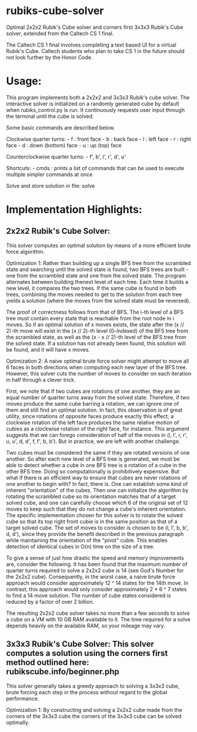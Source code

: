 # rubiks-cube-solver
Optimal 2x2x2 Rubik's Cube solver and corners first 3x3x3 Rubik's Cube solver, extended from the Caltech CS 1 final. 

The Caltech CS 1 final involves completing a text based UI for a virtual Rubik's Cube. Caltech students who plan to take CS 1 in the future should not look further by the Honor Code.

# Usage:

This program implements both a 2x2x2 and 3x3x3 Rubik's cube solver. The interactive solver is initialized on a randomly generated cube by default when rubiks_control.py is run. It continuously requests user input through the terminal until the cube is solved.

Some basic commands are described below.

Clockwise quarter turns:
    - f : front face
    - b : back face
    - l : left face
    - r : right face
    - d : down (bottom) face
    - u : up (top) face

Counterclockwise quarter turns:
    - f', b', l', r', d', u'

Shortcuts:
    - cmds : prints a list of commands that can be used to execute multiple
             simpler commands at once

Solve and store solution in file: solve <filename>


# Implementation Highlights:

## 2x2x2 Rubik's Cube Solver: 

This solver computes an optimal solution by means of a more efficient brute force algorithm.

Optimization 1:
Rather than building up a single BFS tree from the scrambled state and searching until the solved state is found, two BFS trees are built - one from the scrambled state and one from the solved state. The program alternates between building thenext level of each tree. Each time it builds a new level, it compares the two trees. If the same cube is found in both trees, combining the moves needed to get to the solution from each tree yields a solution (where the moves from the solved state must be reversed).

The proof of correctness follows from that of BFS. The i-th level of a BFS tree must contain every state that is reachable from the root node in i moves. So if an optimal solution of x moves exists, the state after the (x // 2)-th move will exist in the (x // 2)-th level (0-indexed) of the BFS tree from the scrambled state, as well as the (x - x // 2)-th level of the BFS tree from the solved state. If a solution has not already been found, this solution will be found, and it will have x moves.

Optimization 2:
A naive optimal brute force solver might attempt to move all 6 faces in both directions when computing each new layer of the BFS tree. However, this solver
cuts the number of moves to consider on each iteration in half through a clever trick.

First, we note that if two cubes are rotations of one another, they are an equal number of quarter turns away from the solved state. Therefore, if two moves produce the same cube barring a rotation, we can ignore one of them and still find an optimal solution. In fact, this observation is of great utility, since rotations of opposite faces produce exactly this effect; a clockwise rotation of the left face produces the same relative motion of cubies as a clockwise rotation of the right face, for instance. This argument suggests that we can forego consideration of half of the moves in (l, l', r, r', u, u', d, d', f, f', b, b'). But in practice, we are left with another challenge.

Two cubes must be considered the same if they are rotated versions of one another. So after each new level of a BFS tree is generated, we must be able to detect whether a cube in one BFS tree is a rotation of a cube in the other BFS tree. Doing so computationally is prohibitively expensive. But what if there is an efficient way to ensure that cubes are never rotations of one another to begin with? In fact, there is. One can establish some kind of inherent "orientation" of the cubes. Then one can initialize the algorithm by rotating the scrambled cube so its orientation matches that of a target solved cube, and one can carefully choose which 6 of the original set of 12 moves to keep such that they do not change a cube's inherent orientation. The specific implementation chosen for this solver is to rotate the solved cube so that its top right front cubie is in the same position as that of a target solved cube. The set of moves to consider is chosen to be (l, l', b, b', d, d'), since they provide the benefit described in the previous paragraph while maintaining the orientation of the "pivot" cubie. This enables detection of identical cubes in O(n) time on the size of a tree.

To give a sense of just how drastic the speed and memory improvements are, consider the following. It has been found that the maximum number of quarter turns required to solve a 2x2x2 cube is 14 (see God's Number for the 2x2x2 cube). Consequently, in the worst case, a naive brute force approach would consider approximately 12 ^ 14 states for the 14th move. In contrast, this approach would only consider approximately 2 * 6 ^ 7 states to find a 14 move solution. The number of cube states considered is reduced by a factor of over 2 billion.

The resulting 2x2x2 cube solver takes no more than a few seconds to solve a cube on a VM with 10 GB RAM available to it. The time required for a solve depends heavily on the available RAM, so your mileage may vary.

## 3x3x3 Rubik's Cube Solver: This solver computes a solution using the corners first method outlined here: rubikscube.info/beginner.php

This solver generally takes a greedy approach to solving a 3x3x3 cube, brute forcing each step in the process without regard to the global performance.

Optimization 1:
By constructing and solving a 2x2x2 cube made from the corners of the 3x3x3 cube the corners of the 3x3x3 cube can be solved optimally.
